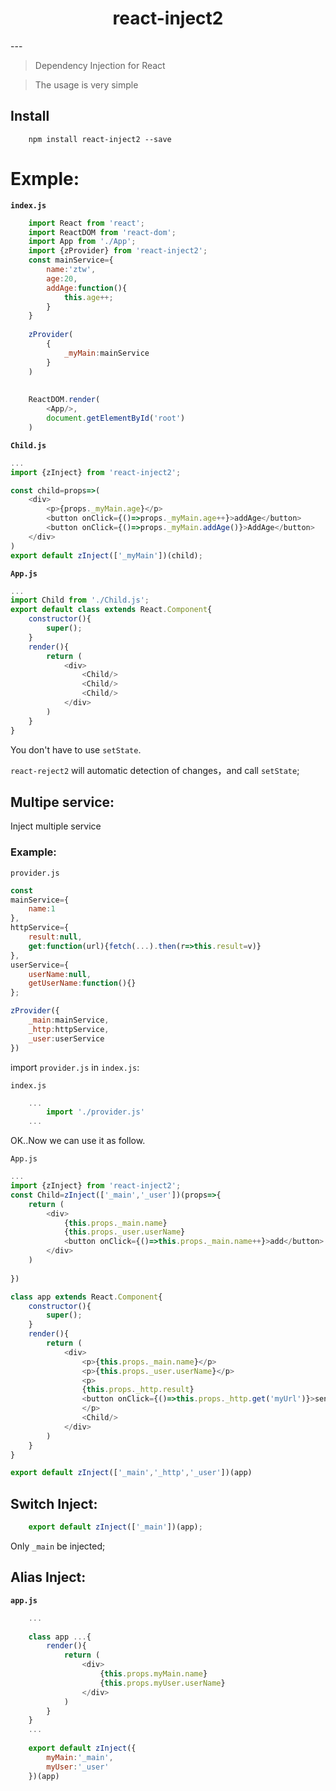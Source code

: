 <h1 align='center'>react-inject2</h1>
---

>Dependency Injection for React

>The usage is very simple


Install
---
    
        npm install react-inject2 --save






Exmple:
===

**`index.js`**
```js
    import React from 'react';
    import ReactDOM from 'react-dom';
    import App from './App';
    import {zProvider} from 'react-inject2';
    const mainService={
        name:'ztw',
        age:20,
        addAge:function(){
            this.age++;
        }
    }
    
    zProvider(
        {
            _myMain:mainService
        }
    )
    
    
    ReactDOM.render(
        <App/>,
        document.getElementById('root')
    )


```

**`Child.js`**
```js
...
import {zInject} from 'react-inject2';

const child=props=>(
    <div>
        <p>{props._myMain.age}</p>
        <button onClick={()=>props._myMain.age++}>addAge</button>
        <button onClick={()=>props._myMain.addAge()}>AddAge</button>
    </div>
)
export default zInject(['_myMain'])(child);

```

**`App.js`**


```js
...
import Child from './Child.js';
export default class extends React.Component{
    constructor(){
        super();
    }
    render(){
        return (
            <div>
                <Child/>
                <Child/>
                <Child/>
            </div>
        )
    }
}


```
You don't have to use `setState`.

`react-reject2` will automatic detection of changes，and call `setState`;

Multipe service:
---

Inject multiple service

### Example:
`provider.js`
```js
const 
mainService={
    name:1
},
httpService={
    result:null,
    get:function(url){fetch(...).then(r=>this.result=v)}
},
userService={
    userName:null,
    getUserName:function(){}
};

zProvider({
    _main:mainService,
    _http:httpService,
    _user:userService
})

```
import `provider.js` in `index.js`:

`index.js`

```js
    ...
        import './provider.js'
    ...
```

OK..Now we can use it as follow.

`App.js`
```js
...
import {zInject} from 'react-inject2';
const Child=zInject(['_main','_user'])(props=>{
    return (
        <div>
            {this.props._main.name}
            {this.props._user.userName}
            <button onClick={()=>this.props._main.name++}>add</button>
        </div>
    )
    
})

class app extends React.Component{
    constructor(){
        super();
    }
    render(){
        return (
            <div>
                <p>{this.props._main.name}</p>
                <p>{this.props._user.userName}</p>
                <p>
                {this.props._http.result}
                <button onClick={()=>this.props._http.get('myUrl')}>sendHttp</button>
                </p>
                <Child/>
            </div>
        )
    }
}

export default zInject(['_main','_http','_user'])(app)


```

Switch Inject:
---

```js    
    export default zInject(['_main'])(app);
```

Only `_main` be injected;

Alias Inject:
---
**`app.js`**
```js
    ...
    
    class app ...{
        render(){
            return (
                <div>
                    {this.props.myMain.name}
                    {this.props.myUser.userName}
                </div>
            )
        }
    }
    ...
    
    export default zInject({
        myMain:'_main',
        myUser:'_user'
    })(app)
```
    